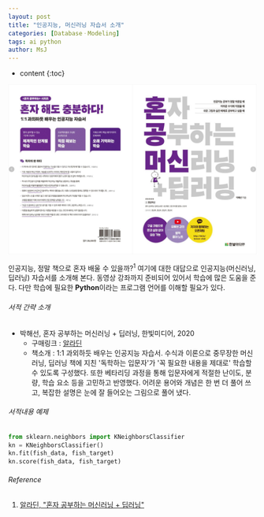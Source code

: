 ```yaml
---
layout: post
title: "인공지능, 머신러닝 자습서 소개"
categories: [DatabaseㆍModeling]
tags: ai python
author: MsJ
---
```


* content
{:toc}

![rustBook](https://raw.githubusercontent.com/DebugJO/debugjo.github.io/master/img/AiBook.jpg)

인공지능, 정말 책으로 혼자 배울 수 있을까?<sup>1</sup> 여기에 대한 대답으로 인공지능(머신러닝, 딥러닝) 자습서를 소개해 본다. 동영상 강좌까지 준비되어 있어서 학습에 많은 도움을 준다. 다만 학습에 필요한 **Python**이라는 프로그램 언어를 이해할 필요가 있다.





###### 서적 간략 소개

* 박해선, 혼자 공부하는 머신러닝 \+ 딥러닝, 한빛미디어, 2020
  * 구매링크 : [알라딘](https://www.aladin.co.kr/shop/wproduct.aspx?ItemId=257932080)
  * 책소개 : 1:1 과외하듯 배우는 인공지능 자습서. 수식과 이론으로 중무장한 머신러닝, 딥러닝 책에 지친 '독학하는 입문자'가 '꼭 필요한 내용을 제대로' 학습할 수 있도록 구성했다. 또한 베타리딩 과정을 통해 입문자에게 적절한 난이도, 분량, 학습 요소 등을 고민하고 반영했다. 어려운 용어와 개념은 한 번 더 풀어 쓰고, 복잡한 설명은 눈에 잘 들어오는 그림으로 풀어 냈다.

###### 서적내용 예제

```py
from sklearn.neighbors import KNeighborsClassifier
kn = KNeighborsClassifier()  
kn.fit(fish_data, fish_target)
kn.score(fish_data, fish_target)  
```

###### Reference

1. [알라딘, "혼자 공부하는 머신러닝 \+ 딥러닝"](https://www.aladin.co.kr/shop/wproduct.aspx?ItemId=257932080)
